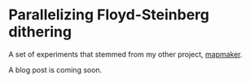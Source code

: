 # Parallelizing Floyd-Steinberg dithering

A set of experiments that stemmed from my other project, [mapmaker](https://github.com/JasonYuan869/mapmaker).

A blog post is coming soon.
